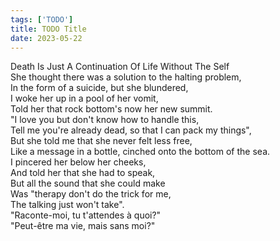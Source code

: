 ```yaml
---
tags: ['TODO']
title: TODO Title
date: 2023-05-22
---
```


Death Is Just A Continuation Of Life Without The Self  
She thought there was a solution to the halting problem,  
In the form of a suicide, but she blundered,  
I woke her up in a pool of her vomit,  
Told her that rock bottom's now her new summit.  
"I love you but don't know how to handle this,  
Tell me you're already dead, so that I can pack my things",  
But she told me that she never felt less free,  
Like a message in a bottle, cinched onto the bottom of the sea.  
I pincered her below her cheeks,  
And told her that she had to speak,  
But all the sound that she could make  
Was "therapy don't do the trick for me,  
The talking just won't take".  
"Raconte-moi, tu t'attendes à quoi?"  
"Peut-être ma vie, mais sans moi?"  
